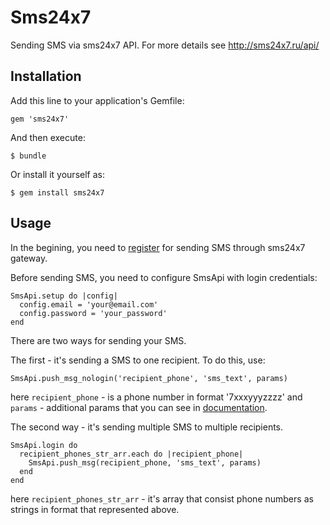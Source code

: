 # Sms24x7

Sending SMS via sms24x7 API. For more details see http://sms24x7.ru/api/

## Installation

Add this line to your application's Gemfile:

    gem 'sms24x7'

And then execute:

    $ bundle

Or install it yourself as:

    $ gem install sms24x7

## Usage

In the begining, you need to [register](http://outbox.sms24x7.ru/registration.php?pattern_id=2) for sending SMS through sms24x7 gateway.

Before sending SMS, you need to configure SmsApi with login credentials:

```
SmsApi.setup do |config|
  config.email = 'your@email.com'
  config.password = 'your_password'
end
```

There are two ways for sending your SMS.

The first - it's sending a SMS to one recipient. To do this, use:

```
SmsApi.push_msg_nologin('recipient_phone', 'sms_text', params)
```

here `recipient_phone` - is a phone number in format '7xxxyyyzzzz' and `params` - additional params that you can see in [documentation](http://sms24x7.ru/wp-content/uploads/2011/04/api_manual.pdf).

The second way - it's sending multiple SMS to multiple recipients.

```
SmsApi.login do
  recipient_phones_str_arr.each do |recipient_phone|
    SmsApi.push_msg(recipient_phone, 'sms_text', params)
  end
end
```

here `recipient_phones_str_arr` - it's array that consist phone numbers as strings in format that represented above.

